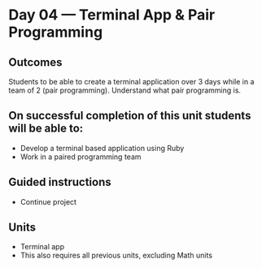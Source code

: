 # Day 04 — Terminal App & Pair Programming
## Outcomes
Students to be able to create a terminal application over 3 days while in a team of 2 (pair programming). Understand what pair programming is. 

## On successful completion of this unit students will be able to:
- Develop a terminal based application using Ruby
- Work in a paired programming team

## Guided instructions
- Continue project

## Units
- Terminal app
- This also requires all previous units, excluding Math units
